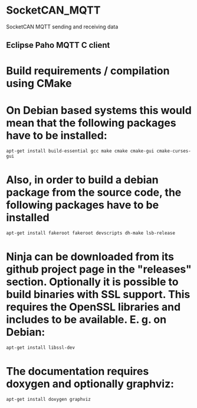 # SocketCAN_MQTT
SocketCAN MQTT sending and receiving data 

## Eclipse Paho MQTT C client
# Build requirements / compilation using CMake


# On Debian based systems this would mean that the following packages have to be installed:
```
apt-get install build-essential gcc make cmake cmake-gui cmake-curses-gui
```
# Also, in order to build a debian package from the source code, the following packages have to be installed
```
apt-get install fakeroot fakeroot devscripts dh-make lsb-release
```
# Ninja can be downloaded from its github project page in the "releases" section. Optionally it is possible to build binaries with SSL support. This requires the OpenSSL libraries and includes to be available. E. g. on Debian:
```
apt-get install libssl-dev
```
# The documentation requires doxygen and optionally graphviz:
```
apt-get install doxygen graphviz
```
